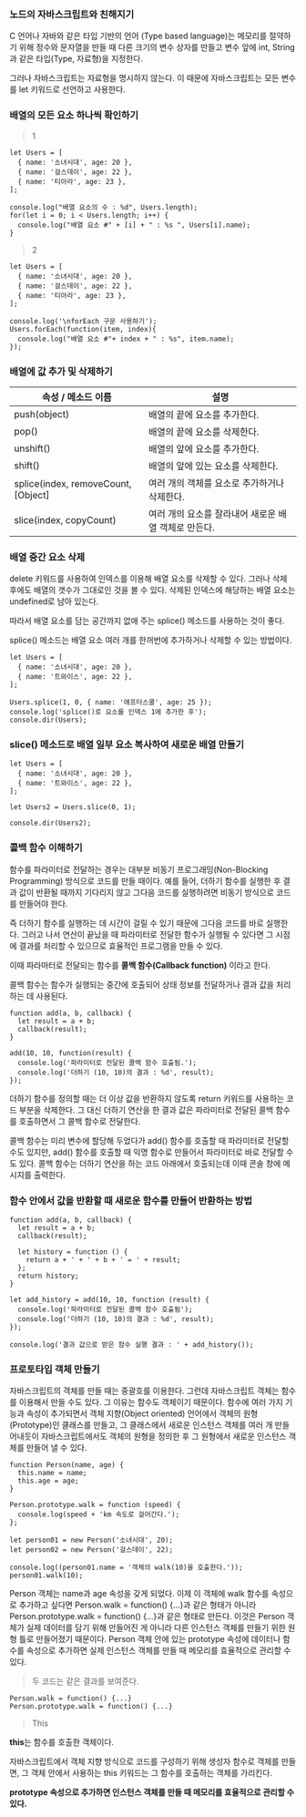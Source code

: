 ### 노드의 자바스크립트와 친해지기

C 언어나 자바와 같은 타입 기반의 언어 (Type based language)는 메모리를 절약하기 위해 정수와 문자열을 만들 때 다른 크기의
변수 상자를 만들고 변수 앞에 int, String과 같은 타입(Type, 자료형)을 지정한다.

그러나 자바스크립트는 자료형을 명시하지 않는다. 이 때문에 자바스크립트는 모든 변수를 let 키워드로 선언하고 사용한다.

### 배열의 모든 요소 하나씩 확인하기
>1

```
let Users = [
  { name: '소녀시대', age: 20 },
  { name: '걸스데이', age: 22 },
  { name: '티아라', age: 23 },
];

console.log("배열 요소의 수 : %d", Users.length);
for(let i = 0; i < Users.length; i++) {
  console.log("배열 요소 #" + [i] + " : %s ", Users[i].name);
}
```
>2

```
let Users = [
  { name: '소녀시대', age: 20 },
  { name: '걸스데이', age: 22 },
  { name: '티아라', age: 23 },
];

console.log('\nforEach 구문 사용하기');
Users.forEach(function(item, index){
  console.log("배열 요소 #"+ index + " : %s", item.name);
});
```

### 배열에 값 추가 및 삭제하기

<table>
  <thead>
    <tr>
      <th>속성 / 메소드 이름</th>
      <th>설명</th>
    </tr>
  </thead>
  <tbody>
    <tr>
      <td>push(object)</td>
      <td>배열의 끝에 요소를 추가한다.</td>
    </tr>
    <tr>
      <td>pop()</td>
      <td>배열의 끝에 요소를 삭제한다.</td>
    </tr>
    <tr>
      <td>unshift()</td>
      <td>배열의 앞에 요소를 추가한다.</td>
    </tr>
    <tr>
      <td>shift()</td>
      <td>배열의 앞에 있는 요소를 삭제한다.</td>
    </tr>
    <tr>
      <td>splice(index, removeCount, [Object]</td>
      <td>여러 개의 객체를 요소로 추가하거나 삭제한다.</td>
    </tr>
    <tr>
      <td>slice(index, copyCount)</td>
      <td>여러 개의 요소를 잘라내어 새로운 배열 객체로 만든다.</td>
    </tr>
  </tbody>
</table>

### 배열 중간 요소 삭제

delete 키워드를 사용하여 인덱스를 이용해 배열 요소를 삭제할 수 있다. 그러나 삭제 후에도 배열의 갯수가 그대로인 것을
볼 수 있다. 삭제된 인덱스에 해당하는 배열 요소는 undefined로 남아 있는다.

따라서 배열 요소를 담는 공간까지 없애 주는 splice() 메소드를 사용하는 것이 좋다.

splice() 메소드는 배열 요소 여러 개를 한꺼번에 추가하거나 삭제할 수 있는 방법이다.

```
let Users = [
  { name: '소녀시대', age: 20 },
  { name: '트와이스', age: 22 },
];

Users.splice(1, 0, { name: '애프터스쿨', age: 25 });
console.log('splice()로 요소를 인덱스 1에 추가한 후');
console.dir(Users);
```

### slice() 메소드로 배열 일부 요소 복사하여 새로운 배열 만들기

```
let Users = [
  { name: '소녀시대', age: 20 },
  { name: '트와이스', age: 22 },
];

let Users2 = Users.slice(0, 1);

console.dir(Users2);
```

### 콜백 함수 이해하기

함수를 파라미터로 전달하는 경우는 대부분 비동기 프로그래밍(Non-Blocking Programming) 방식으로 코드를 만들 때이다.
예를 들어, 더하기 함수를 실행한 후 결과 값이 반환될 때까지 기다리지 않고 그다음 코드를 실행하려면 비동기 방식으로
코드를 만들어야 한다. 

즉 더하기 함수를 실행하는 데 시간이 걸릴 수 있기 때문에 그다음 코드를 바로 실행한다. 그러고 나서 연산이 끝났을 때
파라미터로 전달한 함수가 실행될 수 있다면 그 시점에 결과를 처리할 수 있으므로 효율적인 프로그램을 만들 수 있다.

이때 파라마터로 전달되는 함수를 **콜백 함수(Callback function)** 이라고 한다.

콜백 함수는 함수가 실행되는 중간에 호출되어 상태 정보를 전달하거나 결과 값을 처리하는 데 사용된다.

```
function add(a, b, callback) {
  let result = a + b;
  callback(result);
}

add(10, 10, function(result) {
  console.log('파라미터로 전달된 콜백 함수 호출됨.');
  console.log('더하기 (10, 10)의 결과 : %d', result);
});
```

더하기 함수를 정의할 때는 더 이상 값을 반환하지 않도록 return 키워드를 사용하는 코드 부분을 삭제한다.
그 대신 더하기 연산을 한 결과 값은 파라미터로 전달된 콜백 함수를 호출하면서 그 콜백 함수로 전달한다.

콜백 함수는 미리 변수에 할당해 두었다가 add() 함수를 호출할 때 파라미터로 전달할 수도 있지만, add() 함수를 호출할 때
익명 함수로 만들어서 파라미터로 바로 전달할 수도 있다. 콜백 함수는 더하기 연산을 하는 코드 아래에서 호출되는데 이때
콘솔 창에 메시지를 출력한다. 

### 함수 안에서 값을 반환할 때 새로운 함수를 만들어 반환하는 방법

```
function add(a, b, callback) {
  let result = a + b;
  callback(result);

  let history = function () {
    return a + ' + ' + b + ' = ' + result;
  };
  return history;
}

let add_history = add(10, 10, function (result) {
  console.log('파라미터로 전달된 콜백 함수 호출됨');
  console.log('더하기 (10, 10)의 결과 : %d', result);
});

console.log('결과 값으로 받은 함수 실행 결과 : ' + add_history());
```

### 프로토타입 객체 만들기

자바스크립트의 객체를 만들 때는 중괄호를 이용한다. 그런데 자바스크립트 객체는 함수를 이용해서 만들 수도 있다. 그 이유는 함수도 객체이기 때문이다.
함수에 여러 가지 기능과 속성이 추가되면서 객체 지향(Object oriented) 언어에서 객체의 원형(Prototype)인 클래스를 만들고, 그 클래스에서 새로운 인스턴스 객체를
여러 개 만들어내듯이 자바스크립트에서도 객체의 원형을 정의한 후 그 원형에서 새로운 인스턴스 객체를 만들어 낼 수 있다.

```
function Person(name, age) {
  this.name = name;
  this.age = age;
}

Person.prototype.walk = function (speed) {
  console.log(speed + 'km 속도로 걸어간다.');
};

let person01 = new Person('소녀시대', 20);
let person02 = new Person('걸스데이', 22);

console.log((person01.name = '객체의 walk(10)을 호출한다.'));
person01.walk(10);
```

Person 객체는 name과 age 속성을 갖게 되었다. 이제 이 객체에 walk 함수를 속성으로 추가하고 싶다면 Person.walk = function() {...}과 같은 형태가 아니라 
Person.prototype.walk = function() {...}과 같은 형태로 만든다. 이것은 Person 객체가 실제 데이터를 담기 위해 만들어진 게 아니라 다른 인스턴스 객체를 만들기 위한
원형 틀로 만들어졌기 때문이다. Person 객체 안에 있는 prototype 속성에 데이터나 함수를 속성으로 추가하면 실제 인스턴스 객체를 만들 때 메모리를 효율적으로 관리할 수 있다.

> 두 코드는 같은 결과를 보여준다.

```
Person.walk = function() {...}
Person.prototype.walk = function() {...}
```

> This
 
**this**는 함수를 호출한 객체이다.

자바스크립트에서 객체 지향 방식으로 코드를 구성하기 위해 생성자 함수로 객체를 만들면, 그 객체 안에서 사용하는 this 키워드는 그 함수를 호출하는 객체를 가리킨다.

**prototype 속성으로 추가하면 인스턴스 객체를 만들 때 메모리를 효율적으로 관리할 수 있다.**






































